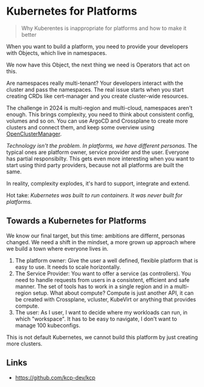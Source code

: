 # Kubernetes for Platforms

> Why Kuberentes is inappropriate for platforms and how to make it better

When you want to build a platform, you need to provide your developers with Objects, which live
in namespaces.

We now have this Object, the next thing we need is Operators that act on this.

Are namespaces really multi-tenant? Your developers interact with the cluster and pass the namespaces.
The real issue starts when you start creating CRDs like cert-manager and you create cluster-wide resources.

The challenge in 2024 is multi-region and multi-cloud, namespaces aren't enough. This brings complexity,
you need to think about consistent config, volumes and so on. You can use ArgoCD and Crossplane to create
more clusters and connect them, and keep some overview using [OpenClusterManager](https://open-cluster-management.io/).

_Technology isn't the problem. In platforms, we have different personas._ The typical ones are platform owner, service
provider and the user. Everyone has partial responsibilty. This gets even more interesting when you want to start
using third party providers, because not all platforms are built the same.

In reality, complexity explodes, it's hard to support, integrate and extend.

Hot take: _Kubernetes was built to run containers. It was never built for platforms._

## Towards a Kubernetes for Platforms

We know our final target, but this time: ambitions are differnt, personas changed. We need a shift in the mindset,
a more grown up approach where we build a town where everyone lives in.

1. The platform owner: Give the user a well defined, flexible platform that is easy to use. It needs to scale horizontally.
2. The Service Provider: You want to offer a service (as controllers). You need to handle requests from users in a consistent,
efficient and safe manner. The set of tools has to work in a single region and in a multi-region setup. What about compute?
Compute is just another API, it can be created with Crossplane, vcluster, KubeVirt or anything that provides compute.
3. The user: As I user, I want to decide where my workloads can run, in which "workspace". It has to be easy to navigate, I
don't want to manage 100 kubeconfigs.

This is not default Kubernetes, we cannot build this platform by just creating more clusters.

## Links

- <https://github.com/kcp-dev/kcp>

